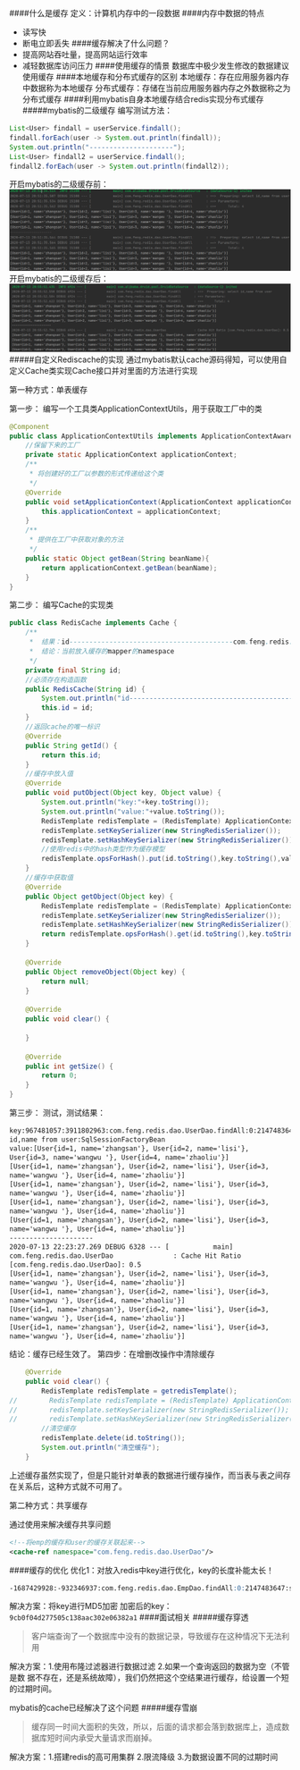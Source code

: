 ####什么是缓存
定义：计算机内存中的一段数据
####内存中数据的特点
* 读写快
* 断电立即丢失
####缓存解决了什么问题？
* 提高网站吞吐量，提高网站运行效率
* 减轻数据库访问压力
####使用缓存的情景
数据库中极少发生修改的数据建议使用缓存
####本地缓存和分布式缓存的区别
本地缓存：存在应用服务器内存中数据称为本地缓存
分布式缓存：存储在当前应用服务器内存之外数据称之为分布式缓存
####利用mybatis自身本地缓存结合redis实现分布式缓存
#####mybatis的二级缓存
编写测试方法：
```java
List<User> findall = userService.findall();
findall.forEach(user -> System.out.println(findall));
System.out.println("---------------------");
List<User> findall2 = userService.findall();
findall2.forEach(user -> System.out.println(findall2));
```       
开启mybatis的二级缓存前：
![](img/开启redis二级缓存前.png)
开启mybatis的二级缓存后：
![](img/开启redis二级缓存后.png)
#####自定义Rediscache的实现
通过mybatis默认cache源码得知，可以使用自定义Cache类实现Cache接口并对里面的方法进行实现

第一种方式：单表缓存

第一步：
编写一个工具类ApplicationContextUtils，用于获取工厂中的类
```java
@Component
public class ApplicationContextUtils implements ApplicationContextAware {
    //保留下来的工厂
    private static ApplicationContext applicationContext;
    /**
     * 将创建好的工厂以参数的形式传递给这个类
     */
    @Override
    public void setApplicationContext(ApplicationContext applicationContext) throws BeansException {
        this.applicationContext = applicationContext;
    }
    /**
     * 提供在工厂中获取对象的方法
     */
    public static Object getBean(String beanName){
        return applicationContext.getBean(beanName);
    }
}
```
第二步：
编写Cache的实现类
```java
public class RedisCache implements Cache {
    /**
     *  结果：id-----------------------------------------com.feng.redis.dao.UserDao
     *  结论：当前放入缓存的mapper的namespace
     */
    private final String id;
    //必须存在构造函数
    public RedisCache(String id) {
        System.out.println("id-----------------------------------------"+id);
        this.id = id;
    }
    //返回cache的唯一标识
    @Override
    public String getId() {
        return this.id;
    }
    //缓存中放入值
    @Override
    public void putObject(Object key, Object value) {
        System.out.println("key:"+key.toString());
        System.out.println("value:"+value.toString());
        RedisTemplate redisTemplate = (RedisTemplate) ApplicationContextUtils.getBean("redisTemplate");
        redisTemplate.setKeySerializer(new StringRedisSerializer());
        redisTemplate.setHashKeySerializer(new StringRedisSerializer());
        //使用redis中的hash类型作为缓存模型
        redisTemplate.opsForHash().put(id.toString(),key.toString(),value );
    }
    //缓存中获取值
    @Override
    public Object getObject(Object key) {
        RedisTemplate redisTemplate = (RedisTemplate) ApplicationContextUtils.getBean("redisTemplate");
        redisTemplate.setKeySerializer(new StringRedisSerializer());
        redisTemplate.setHashKeySerializer(new StringRedisSerializer());
        return redisTemplate.opsForHash().get(id.toString(),key.toString());
    }

    @Override
    public Object removeObject(Object key) {
        return null;
    }

    @Override
    public void clear() {

    }

    @Override
    public int getSize() {
        return 0;
    }
}
```
第三步：
测试，测试结果：
```
key:967481057:3911802963:com.feng.redis.dao.UserDao.findAll:0:2147483647:select id,name from user:SqlSessionFactoryBean
value:[User{id=1, name='zhangsan'}, User{id=2, name='lisi'}, User{id=3, name='wangwu '}, User{id=4, name='zhaoliu'}]
[User{id=1, name='zhangsan'}, User{id=2, name='lisi'}, User{id=3, name='wangwu '}, User{id=4, name='zhaoliu'}]
[User{id=1, name='zhangsan'}, User{id=2, name='lisi'}, User{id=3, name='wangwu '}, User{id=4, name='zhaoliu'}]
[User{id=1, name='zhangsan'}, User{id=2, name='lisi'}, User{id=3, name='wangwu '}, User{id=4, name='zhaoliu'}]
[User{id=1, name='zhangsan'}, User{id=2, name='lisi'}, User{id=3, name='wangwu '}, User{id=4, name='zhaoliu'}]
---------------------
2020-07-13 22:23:27.269 DEBUG 6328 --- [           main] com.feng.redis.dao.UserDao               : Cache Hit Ratio [com.feng.redis.dao.UserDao]: 0.5
[User{id=1, name='zhangsan'}, User{id=2, name='lisi'}, User{id=3, name='wangwu '}, User{id=4, name='zhaoliu'}]
[User{id=1, name='zhangsan'}, User{id=2, name='lisi'}, User{id=3, name='wangwu '}, User{id=4, name='zhaoliu'}]
[User{id=1, name='zhangsan'}, User{id=2, name='lisi'}, User{id=3, name='wangwu '}, User{id=4, name='zhaoliu'}]
[User{id=1, name='zhangsan'}, User{id=2, name='lisi'}, User{id=3, name='wangwu '}, User{id=4, name='zhaoliu'}]
```
结论：缓存已经生效了。
第四步：在增删改操作中清除缓存
```java
    @Override
    public void clear() {
        RedisTemplate redisTemplate = getredisTemplate();
//        RedisTemplate redisTemplate = (RedisTemplate) ApplicationContextUtils.getBean("redisTemplate");
//        redisTemplate.setKeySerializer(new StringRedisSerializer());
//        redisTemplate.setHashKeySerializer(new StringRedisSerializer());
        //清空缓存
        redisTemplate.delete(id.toString());
        System.out.println("清空缓存");
    }
```
上述缓存虽然实现了，但是只能针对单表的数据进行缓存操作，而当表与表之间存在关系后，这种方式就不可用了。

第二种方式：共享缓存

通过使用<cache-ref/>来解决缓存共享问题
```xml
<!--将emp的缓存和user的缓存关联起来-->
<cache-ref namespace="com.feng.redis.dao.UserDao"/>
```
####缓存的优化
优化1：对放入redis中key进行优化，key的长度补能太长！
```markdown
-1687429928:-932346937:com.feng.redis.dao.EmpDao.findAll:0:2147483647:select id,name from emp:SqlSessionFactoryBean
```
解决方案：将key进行MD5加密
加密后的key：`9cb0f04d277505c138aac302e06382a1`
####面试相关
#####缓存穿透
>客户端查询了一个数据库中没有的数据记录，导致缓存在这种情况下无法利用
>
解决方案：1.使用布隆过滤器进行数据过滤 2.如果一个查询返回的数据为空（不管是数 据不存在，还是系统故障），我们仍然把这个空结果进行缓存，给设置一个短的过期时间。

mybatis的cache已经解决了这个问题
#####缓存雪崩
>缓存同一时间大面积的失效，所以，后面的请求都会落到数据库上，造成数据库短时间内承受大量请求而崩掉。
>
解决方案：1.搭建redis的高可用集群 2.限流降级 3.为数据设置不同的过期时间


